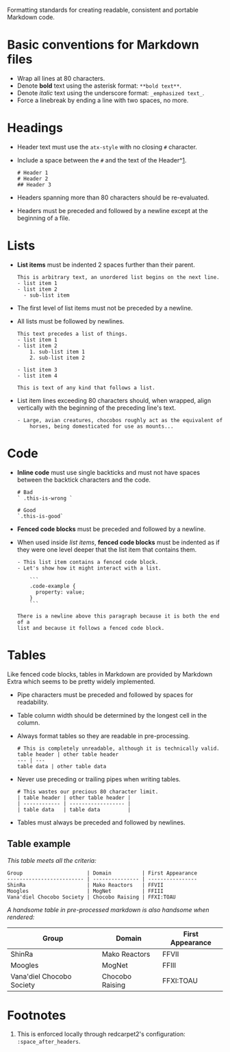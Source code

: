 Formatting standards for creating readable, consistent and portable Markdown code.

# Basic conventions for Markdown files

- Wrap all lines at 80 characters.
- Denote **bold** text using the asterisk format: `**bold text**`.
- Denote _italic_ text using the underscore format: `_emphasized text_`.
- Force a linebreak by ending a line with two spaces, no more.

# Headings

- Header text must use the `atx-style` with no closing `#` character.
- Include a space between the `#` and the text of the Header^[1](#1).

    ```
    # Header 1
    # Header 2
    ## Header 3
    ```

- Headers spanning more than 80 characters should be re-evaluated.
- Headers must be preceded and followed by a newline except at the beginning
    of a file.

# Lists

- **List items** must be indented 2 spaces further than their parent.

    ```
    This is arbitrary text, an unordered list begins on the next line.
    - list item 1
    - list item 2
      - sub-list item
    ```

- The first level of list items must not be preceded by a newline.
- All lists must be followed by newlines.

    ```
    This text precedes a list of things.
    - list item 1
    - list item 2
        1. sub-list item 1
        2. sub-list item 2

    - list item 3
    - list item 4

    This is text of any kind that follows a list.
    ```

- List item lines exceeding 80 characters should, when wrapped, align
    vertically with the beginning of the preceding line's text.

    ```
    - Large, avian creatures, chocobos roughly act as the equivalent of
        horses, being domesticated for use as mounts...
    ```

# Code

- **Inline code** must use single backticks and must not have spaces between
    the backtick characters and the code.

    ```
    # Bad
    ` .this-is-wrong `

    # Good
    `.this-is-good`
    ```

- **Fenced code blocks** must be preceded and followed by a newline.
- When used inside _list items_, **fenced code blocks** must be indented as
    if they were one level deeper that the list item that contains them.

    ```
    - This list item contains a fenced code block.
    - Let's show how it might interact with a list.

        ```
        .code-example {
          property: value;
        }
        ```

    There is a newline above this paragraph because it is both the end of a
    list and because it follows a fenced code block.
    ```

# Tables

Like fenced code blocks, tables in Markdown are provided by Markdown Extra
which seems to be pretty widely implemented.

- Pipe characters must be preceded and followed by spaces for readability.
- Table column width should be determined by the longest cell in the column.
- Always format tables so they are readable in pre-processing.

    ```
    # This is completely unreadable, although it is technically valid.
    table header | other table header
    --- | ---
    table data | other table data
    ```

- Never use preceding or trailing pipes when writing tables.

    ```
    # This wastes our precious 80 character limit.
    | table header | other table header |
    | ------------ | ------------------ |
    | table data   | table data         |
    ```

- Tables must always be preceded and followed by newlines.

## Table example

_This table meets all the criteria:_

```
Group                     | Domain          | First Appearance
------------------------- | --------------- | ----------------
ShinRa                    | Mako Reactors   | FFVII
Moogles                   | MogNet          | FFIII
Vana'diel Chocobo Society | Chocobo Raising | FFXI:TOAU
```

_A handsome table in pre-processed markdown is also handsome when rendered:_

Group                     | Domain          | First Appearance
------------------------- | --------------- | ----------------
ShinRa                    | Mako Reactors   | FFVII
Moogles                   | MogNet          | FFIII
Vana'diel Chocobo Society | Chocobo Raising | FFXI:TOAU

# Footnotes

1. This is enforced locally through redcarpet2's configuration:
    `:space_after_headers`.
    <a name="1"><a>
